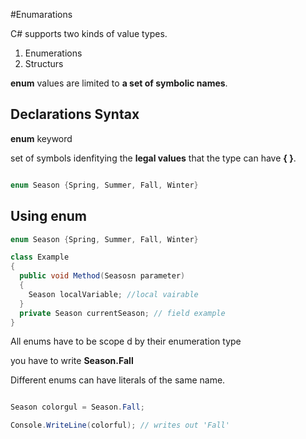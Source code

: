 #Enumarations

C# supports two kinds of value types.

1. Enumerations
2. Structurs


**enum** values are limited to **a set of symbolic names**.

## Declarations Syntax

**enum** keyword

set of symbols idenfitying the **legal values** that the type can have **{ }**.

```C#

enum Season {Spring, Summer, Fall, Winter}

```

## Using enum

```C#
enum Season {Spring, Summer, Fall, Winter}

class Example
{
  public void Method(Seasosn parameter)
  {
    Season localVariable; //local vairable
  }
  private Season currentSeason; // field example
}
````

All enums have to be scope d by their enumeration type

you have to write **Season.Fall**

Different enums can have literals  of the same name.

```C#

Season colorgul = Season.Fall;

Console.WriteLine(colorful); // writes out 'Fall'

```

